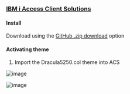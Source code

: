 ### [IBM i Access Client Solutions](https://www.ibm.com/support/pages/ibm-i-access-client-solutions)

#### Install 

Download using the [GitHub .zip download](https://github.com/dracula/acs/archive/master.zip) option


#### Activating theme

1. Import the Dracula5250.col theme into ACS
   
  ![image](https://github.com/AydenB/DraculaACS/assets/24871012/2711450a-ff7e-468c-b4ab-9344095abeef)

  ![image](https://github.com/AydenB/DraculaACS/assets/24871012/9ef4b6f8-2a81-4b68-8cb2-0df8da9d7d16)


